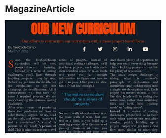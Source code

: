 
# MagazineArticle

![Image text](https://github.com/Tanqueta88/MagazineArticle/blob/master/MagazineArticle.jpg)
